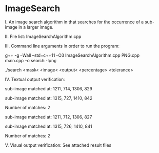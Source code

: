 # ImageSearch
I. An image search algorithm in that searches for the occurrence of a sub-image in a larger image. 

II. File list: ImageSearchAlgorithm.cpp

III. Command line arguments in order to run the program:

g++ -g –Wall –std=c++11 –O3 ImageSearchAlgorithm.cpp PNG.cpp main.cpp –o search -lpng

./search &lt;mask&lt; &lt;image&lt; &lt;output&lt; &lt;percentage&gt; &lt;tolerance&gt;

IV. Textual output verification:

sub-image matched at: 1211, 714, 1306, 829

sub-image matched at: 1315, 727, 1410, 842

Number of matches: 2	


sub-image matched at: 1211, 712, 1306, 827

sub-image matched at: 1315, 726, 1410, 841

Number of matches: 2

V. Visual output verification: See attached result files
